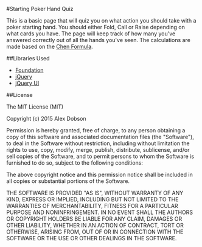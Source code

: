 #Starting Poker Hand Quiz

This is a basic page that will quiz you on what action you should take with a poker starting hand. You should either Fold, Call or Raise depending on what cards you have. The page will keep track of how many you've answered correctly out of all the hands you've seen. The calculations are made based on the [Chen Formula](http://en.wikipedia.org/wiki/Texas_hold_%27em_starting_hands#Chen_formula).

##Libraries Used
- [Foundation](http://foundation.zurb.com/)
- [jQuery](http://jquery.com/)
- [jQuery UI](http://jqueryui.com/)

##License

The MIT License (MIT)

Copyright (c) 2015 Alex Dobson

Permission is hereby granted, free of charge, to any person obtaining a copy
of this software and associated documentation files (the "Software"), to deal
in the Software without restriction, including without limitation the rights
to use, copy, modify, merge, publish, distribute, sublicense, and/or sell
copies of the Software, and to permit persons to whom the Software is
furnished to do so, subject to the following conditions:

The above copyright notice and this permission notice shall be included in all
copies or substantial portions of the Software.

THE SOFTWARE IS PROVIDED "AS IS", WITHOUT WARRANTY OF ANY KIND, EXPRESS OR
IMPLIED, INCLUDING BUT NOT LIMITED TO THE WARRANTIES OF MERCHANTABILITY,
FITNESS FOR A PARTICULAR PURPOSE AND NONINFRINGEMENT. IN NO EVENT SHALL THE
AUTHORS OR COPYRIGHT HOLDERS BE LIABLE FOR ANY CLAIM, DAMAGES OR OTHER
LIABILITY, WHETHER IN AN ACTION OF CONTRACT, TORT OR OTHERWISE, ARISING FROM,
OUT OF OR IN CONNECTION WITH THE SOFTWARE OR THE USE OR OTHER DEALINGS IN THE
SOFTWARE.